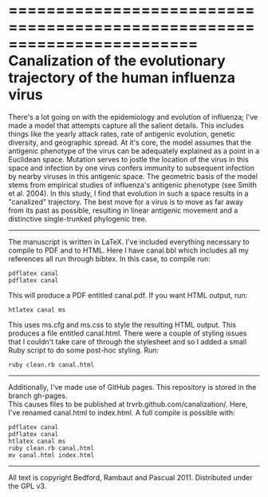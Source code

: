 ========================================================================
Canalization of the evolutionary trajectory of the human influenza virus
========================================================================

There's a lot going on with the epidemiology and evolution of influenza; I've made a model that 
attempts capture all the salient details. This includes things like the yearly attack rates, rate of 
antigenic evolution, genetic diversity, and geographic spread. At it's core, the model assumes that 
the antigenic phenotype of the virus can be adequately explained as a point in a Euclidean space. 
Mutation serves to jostle the location of the virus in this space and infection by one virus confers 
immunity to subsequent infection by nearby viruses in this antigenic space. The geometric basis of 
the model stems from empirical studies of influenza's antigenic phenotype (see Smith et al. 2004). 
In this study, I find that evolution in such a space results in a "canalized" trajectory. The best 
move for a virus is to move as far away from its past as possible, resulting in linear antigenic 
movement and a distinctive single-trunked phylogenic tree.

-------------------------------------------

The manuscript is written in LaTeX.  I've included everything necessary to compile to PDF and to 
HTML.  Here I have canal.bbl which includes all my references all run through bibtex. In this case, 
to compile run:

	pdflatex canal
	pdflatex canal
	
This will produce a PDF entitled canal.pdf.  If you want HTML output, run:

	htlatex canal ms
	
This uses ms.cfg and ms.css to style the resulting HTML output.  This produces a file entitled 
canal.html.  There were a couple of styling issues that I couldn't take care of through the 
stylesheet and so I added a small Ruby script to do some post-hoc styling.  Run:

	ruby clean.rb canal.html

-------------------------------------------

Additionally, I've made use of GitHub pages.  This repository is stored in the branch gh-pages.  
This causes files to be published at trvrb.github.com/canalization/. Here, I've renamed canal.html to
index.html.  A full compile is possible with:

	pdflatex canal
	pdflatex canal
	htlatex canal ms
	ruby clean.rb canal.html
	mv canal.html index.html

-------------------------------------------

All text is copyright Bedford, Rambaut and Pascual 2011. Distributed under the GPL v3.